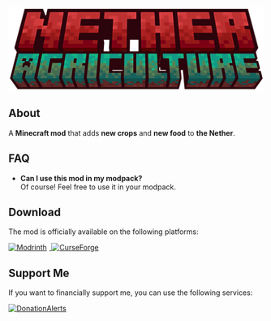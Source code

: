 ![Logo](neoforge/src/main/resources/logo.png)

## About
A **Minecraft mod** that adds **new crops** and **new food** to **the Nether**.

## FAQ
- **Can I use this mod in my modpack?**
  <br>Of course! Feel free to use it in your modpack.

## Download
The mod is officially available on the following platforms:

<a href="https://modrinth.com/mod/netheragriculture" target="_blank" title="Modrinth">
  <image src="https://i.imgur.com/OIoiZys.png" alt="Modrinth" width=35 style="margin-right:5px">
</a>
<a href="https://www.curseforge.com/minecraft/mc-mods/netheragriculture" target="_blank" title="CurseForge">
  <image src="https://i.imgur.com/hD3K0Yj.png" alt="CurseForge" width=35>
</a>


## Support Me
If you want to financially support me, you can use the following services:

<a href="https://www.donationalerts.com/r/netherdonmc" target="_blank" title="DonationAlerts">
  <image src="https://i.imgur.com/kTopml6.png" alt="DonationAlerts" width=35 style="margin-right:5px">
</a>